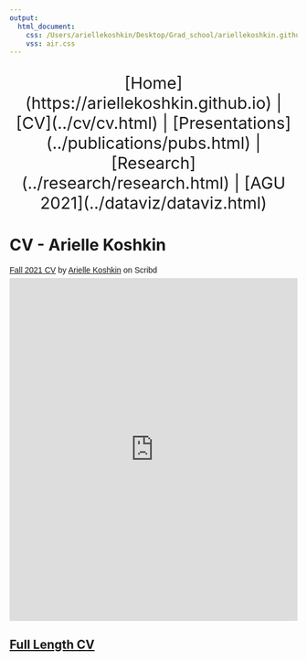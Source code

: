 ```yaml
---
output:
  html_document:
    css: /Users/ariellekoshkin/Desktop/Grad_school/ariellekoshkin.github.io/air.css 
    vss: air.css
---
```

<center>
<p style="font-size:3vw;"> 
[Home](https://ariellekoshkin.github.io) | [CV](../cv/cv.html) | [Presentations](../publications/pubs.html) | [Research](../research/research.html) | [AGU 2021](../dataviz/dataviz.html)
</p>
</center>

# CV - Arielle Koshkin
<p  style=" margin: 12px auto 6px auto; font-family: Helvetica,Arial,Sans-serif; font-style: normal; font-variant: normal; font-weight: normal; font-size: 14px; line-height: normal; font-size-adjust: none; font-stretch: normal; -x-system-font: none; display: block;">   <a title="View Fall 2021 CV on Scribd" href="https://www.scribd.com/document/545438451/Fall-2021-CV#from_embed"  style="text-decoration: underline;" >Fall 2021 CV</a> by <a title="View Arielle Koshkin's profile on Scribd" href="https://www.scribd.com/user/583295233/Arielle-Koshkin#from_embed"  style="text-decoration: underline;" >Arielle Koshkin</a> on Scribd</p><iframe class="scribd_iframe_embed" title="Fall 2021 CV" src="https://www.scribd.com/embeds/545438451/content?start_page=1&view_mode=scroll&access_key=key-LMjfqGYgh6MiaBvjaWsa" data-auto-height="true" data-aspect-ratio="0.7729220222793488" scrolling="no" id="doc_36936" width="100%" height="600" frameborder="0"></iframe><script type="text/javascript">(function() { var scribd = document.createElement("script"); scribd.type = "text/javascript"; scribd.async = true; scribd.src = "https://www.scribd.com/javascripts/embed_code/inject.js"; var s = document.getElementsByTagName("script")[0]; s.parentNode.insertBefore(scribd, s); })();</script>


## [Full Length CV](cv.pdf)
